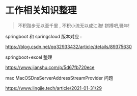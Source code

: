 # 工作相关知识整理

> 不积跬步无以至千里 , 不积小流无以成江海!
> 拼搏吧,骚年!

springboot 和 springcloud 版本对应 : 

https://blog.csdn.net/qq32933432/article/details/89375630



springboot+excel 整理

https://www.jianshu.com/p/5d67fb720ece



mac MacOSDnsServerAddressStreamProvider 问题

https://www.lingjie.tech/article/2021-01-31/29

